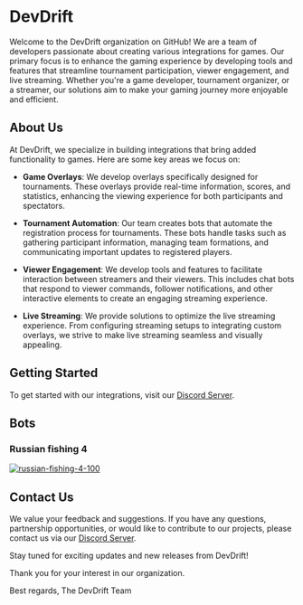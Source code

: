 # DevDrift

Welcome to the DevDrift organization on GitHub! We are a team of developers passionate about creating various integrations for games. Our primary focus is to enhance the gaming experience by developing tools and features that streamline tournament participation, viewer engagement, and live streaming. Whether you're a game developer, tournament organizer, or a streamer, our solutions aim to make your gaming journey more enjoyable and efficient.

## About Us

At DevDrift, we specialize in building integrations that bring added functionality to games. Here are some key areas we focus on:

- **Game Overlays**: We develop overlays specifically designed for tournaments. These overlays provide real-time information, scores, and statistics, enhancing the viewing experience for both participants and spectators.

- **Tournament Automation**: Our team creates bots that automate the registration process for tournaments. These bots handle tasks such as gathering participant information, managing team formations, and communicating important updates to registered players.

- **Viewer Engagement**: We develop tools and features to facilitate interaction between streamers and their viewers. This includes chat bots that respond to viewer commands, follower notifications, and other interactive elements to create an engaging streaming experience.

- **Live Streaming**: We provide solutions to optimize the live streaming experience. From configuring streaming setups to integrating custom overlays, we strive to make live streaming seamless and visually appealing.

## Getting Started

To get started with our integrations, visit our [Discord Server](https://discord.com/invite/wrTaqyEzN6).

## Bots

### Russian fishing 4
[![russian-fishing-4-100](https://github.com/DevDrift/.github/assets/19922232/4ea93ce9-410f-44c6-a1f7-1741c4675846)](https://github.com/DevDrift/rf4-bot/wiki)

## Contact Us

We value your feedback and suggestions. If you have any questions, partnership opportunities, or would like to contribute to our projects, please contact us via our [Discord Server](https://discord.com/invite/wrTaqyEzN6).

Stay tuned for exciting updates and new releases from DevDrift!

Thank you for your interest in our organization.

Best regards,
The DevDrift Team
